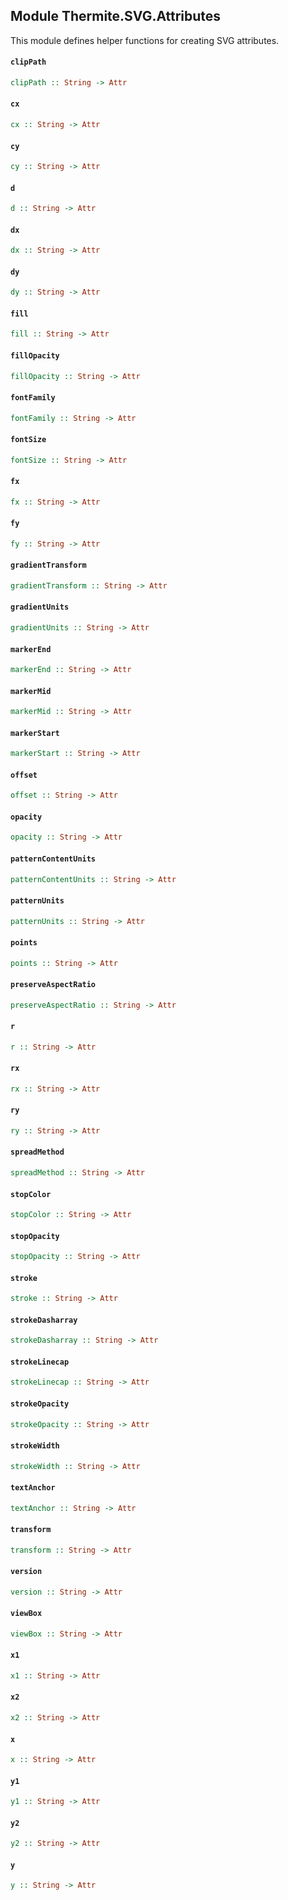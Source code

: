 ## Module Thermite.SVG.Attributes

This module defines helper functions for creating SVG attributes.

#### `clipPath`

``` purescript
clipPath :: String -> Attr
```

#### `cx`

``` purescript
cx :: String -> Attr
```

#### `cy`

``` purescript
cy :: String -> Attr
```

#### `d`

``` purescript
d :: String -> Attr
```

#### `dx`

``` purescript
dx :: String -> Attr
```

#### `dy`

``` purescript
dy :: String -> Attr
```

#### `fill`

``` purescript
fill :: String -> Attr
```

#### `fillOpacity`

``` purescript
fillOpacity :: String -> Attr
```

#### `fontFamily`

``` purescript
fontFamily :: String -> Attr
```

#### `fontSize`

``` purescript
fontSize :: String -> Attr
```

#### `fx`

``` purescript
fx :: String -> Attr
```

#### `fy`

``` purescript
fy :: String -> Attr
```

#### `gradientTransform`

``` purescript
gradientTransform :: String -> Attr
```

#### `gradientUnits`

``` purescript
gradientUnits :: String -> Attr
```

#### `markerEnd`

``` purescript
markerEnd :: String -> Attr
```

#### `markerMid`

``` purescript
markerMid :: String -> Attr
```

#### `markerStart`

``` purescript
markerStart :: String -> Attr
```

#### `offset`

``` purescript
offset :: String -> Attr
```

#### `opacity`

``` purescript
opacity :: String -> Attr
```

#### `patternContentUnits`

``` purescript
patternContentUnits :: String -> Attr
```

#### `patternUnits`

``` purescript
patternUnits :: String -> Attr
```

#### `points`

``` purescript
points :: String -> Attr
```

#### `preserveAspectRatio`

``` purescript
preserveAspectRatio :: String -> Attr
```

#### `r`

``` purescript
r :: String -> Attr
```

#### `rx`

``` purescript
rx :: String -> Attr
```

#### `ry`

``` purescript
ry :: String -> Attr
```

#### `spreadMethod`

``` purescript
spreadMethod :: String -> Attr
```

#### `stopColor`

``` purescript
stopColor :: String -> Attr
```

#### `stopOpacity`

``` purescript
stopOpacity :: String -> Attr
```

#### `stroke`

``` purescript
stroke :: String -> Attr
```

#### `strokeDasharray`

``` purescript
strokeDasharray :: String -> Attr
```

#### `strokeLinecap`

``` purescript
strokeLinecap :: String -> Attr
```

#### `strokeOpacity`

``` purescript
strokeOpacity :: String -> Attr
```

#### `strokeWidth`

``` purescript
strokeWidth :: String -> Attr
```

#### `textAnchor`

``` purescript
textAnchor :: String -> Attr
```

#### `transform`

``` purescript
transform :: String -> Attr
```

#### `version`

``` purescript
version :: String -> Attr
```

#### `viewBox`

``` purescript
viewBox :: String -> Attr
```

#### `x1`

``` purescript
x1 :: String -> Attr
```

#### `x2`

``` purescript
x2 :: String -> Attr
```

#### `x`

``` purescript
x :: String -> Attr
```

#### `y1`

``` purescript
y1 :: String -> Attr
```

#### `y2`

``` purescript
y2 :: String -> Attr
```

#### `y`

``` purescript
y :: String -> Attr
```


